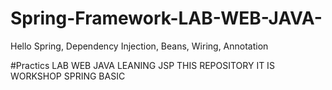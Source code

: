 # Spring-Framework-LAB-WEB-JAVA-
Hello Spring, Dependency Injection, Beans, Wiring, Annotation

#Practics LAB WEB JAVA 
LEANING  JSP THIS REPOSITORY IT IS WORKSHOP SPRING BASIC 
